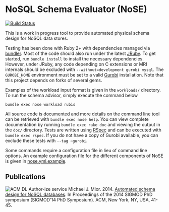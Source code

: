 # NoSQL Schema Evaluator (NoSE)

[![Build Status](https://magnum.travis-ci.com/michaelmior/sadvisor.svg?token=rM4RuzPrnmeRRxXcrK4C&branch=master)](https://magnum.travis-ci.com/michaelmior/sadvisor)

This is a work in progress tool to provide automated physical schema design for NoSQL data stores.

Testing has been done with Ruby 2+ with dependencies managed via [bundler](http://bundler.io/).
Most of the code should also run under the latest [JRuby](http://jruby.org/).
To get started, run `bundle install` to install the necessary dependencies.
However, under JRuby, any code depending on C extensions or MRI internals should be excluded with `--without=development gurobi mysql`.
The `GUROBI_HOME` environment must be set to a valid [Gurobi](http://www.gurobi.com/) installation.
Note that this project depends on forks of several gems.

Examples of the workload input format is given in the `workloads/` directory.
To run the schema advisor, simply execute the command below

    bundle exec nose workload rubis

All source code is documented and more details on the command line tool can be retrieved with `bundle exec nose help`.
You can view complete documentation by running `bundle exec rake doc` and viewing the output in the `doc/` directory.
Tests are written using [RSpec](http://rspec.info/) and can be executed with `bundle exec rspec`.
If you do not have a copy of Gurobi available, you can exclude these tests with `--tag ~gurobi`.

Some commands require a configuration file in lieu of command line options.
An example configuration file for the different components of NoSE is given in [nose.yml.example](nose.yml.example).

## Publications

![ACM DL Author-ize service](http://dl.acm.org/images/oa.gif) Michael J. Mior. 2014. [Automated schema design for NoSQL databases](http://dl.acm.org/authorize?N71145). In Proceedings of the 2014 SIGMOD PhD symposium (SIGMOD'14 PhD Symposium). ACM, New York, NY, USA, 41-45.
